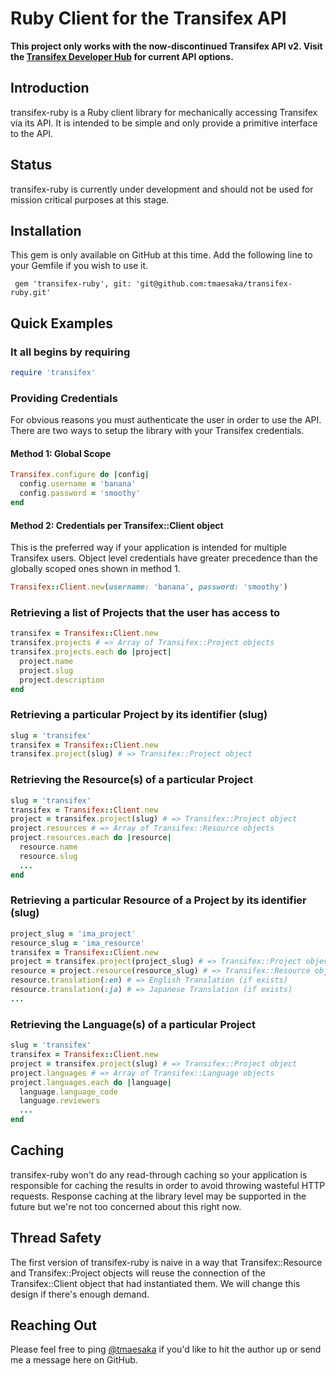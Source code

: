 # Ruby Client for the Transifex API

**This project only works with the now-discontinued Transifex API v2. Visit the [Transifex Developer Hub](https://developers.transifex.com/) for current API options.**

## Introduction

transifex-ruby is a Ruby client library for mechanically accessing Transifex via its API. It is intended to be simple and only provide a primitive interface to the API.

## Status

transifex-ruby is currently under development and should not be used for mission critical purposes at this stage.

## Installation

This gem is only available on GitHub at this time. Add the following line to your Gemfile if you wish to use it.

     gem 'transifex-ruby', git: 'git@github.com:tmaesaka/transifex-ruby.git'

## Quick Examples

### It all begins by requiring

```ruby
require 'transifex'
```

### Providing Credentials

For obvious reasons you must authenticate the user in order to use the API. There are two ways to setup the library with your Transifex credentials.

#### Method 1: Global Scope

```ruby
Transifex.configure do |config|
  config.username = 'banana'
  config.password = 'smoothy'
end
```

#### Method 2: Credentials per Transifex::Client object

This is the preferred way if your application is intended for multiple Transifex users. Object level credentials have greater precedence than the globally scoped ones shown in method 1.

```ruby
Transifex::Client.new(username: 'banana', password: 'smoothy')
```

### Retrieving a list of Projects that the user has access to

```ruby
transifex = Transifex::Client.new
transifex.projects # => Array of Transifex::Project objects
transifex.projects.each do |project|
  project.name
  project.slug
  project.description
end
```

### Retrieving a particular Project by its identifier (slug)

```ruby
slug = 'transifex'
transifex = Transifex::Client.new
transifex.project(slug) # => Transifex::Project object
```

### Retrieving the Resource(s) of a particular Project

```ruby
slug = 'transifex'
transifex = Transifex::Client.new
project = transifex.project(slug) # => Transifex::Project object
project.resources # => Array of Transifex::Resource objects
project.resources.each do |resource|
  resource.name
  resource.slug
  ...
end

```

### Retrieving a particular Resource of a Project by its identifier (slug)

```ruby
project_slug = 'ima_project'
resource_slug = 'ima_resource'
transifex = Transifex::Client.new
project = transifex.project(project_slug) # => Transifex::Project object
resource = project.resource(resource_slug) # => Transifex::Resource object
resource.translation(:en) # => English Translation (if exists)
resource.translation(:ja) # => Japanese Translation (if exists)
...
```

### Retrieving the Language(s) of a particular Project

```ruby
slug = 'transifex'
transifex = Transifex::Client.new
project = transifex.project(slug) # => Transifex::Project object
project.languages # => Array of Transifex::Language objects
project.languages.each do |language|
  language.language_code
  language.reviewers
  ...
end

```

## Caching

transifex-ruby won't do any read-through caching so your application is responsible for caching the results in order to avoid throwing wasteful HTTP requests. Response caching at the library level may be supported in the future but we're not too concerned about this right now.

## Thread Safety

The first version of transifex-ruby is naive in a way that Transifex::Resource and Transifex::Project objects will reuse the connection of the Transifex::Client object that had instantiated them. We will change this design if there's enough demand.

## Reaching Out

Please feel free to ping [@tmaesaka](http://twitter.com/tmaesaka) if you'd like to hit the author up or send me a message here on GitHub.
